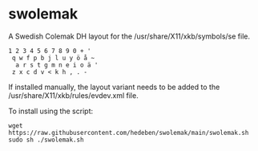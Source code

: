 # swolemak
A Swedish Colemak DH layout for the /usr/share/X11/xkb/symbols/se file. 

```
1 2 3 4 5 6 7 8 9 0 + '
 q w f p b j l u y ö å ~
  a r s t g m n e i o ä '
 z x c d v < k h , . -
 ```

If installed manually, the layout variant needs to be added to the /usr/share/X11/xkb/rules/evdev.xml file.

To install using the script: 

```
wget https://raw.githubusercontent.com/hedeben/swolemak/main/swolemak.sh
sudo sh ./swolemak.sh
```
